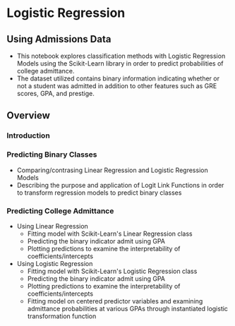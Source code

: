 # Logistic Regression
## Using Admissions Data 
* This notebook explores classification methods with Logistic Regression Models using the Scikit-Learn library in order to predict probabilities of college admittance.
* The dataset utilized contains binary information indicating whether or not a student was admitted in addition to other features such as GRE scores, GPA, and prestige.

## Overview

### Introduction

### Predicting Binary Classes
- Comparing/contrasing Linear Regression and Logistic Regression Models
- Describing the purpose and application of Logit Link Functions in order to transform regression models to predict binary classes 

### Predicting College Admittance
- Using Linear Regression
  - Fitting model with Scikit-Learn's Linear Regression class
  - Predicting the binary indicator admit using GPA
  - Plotting predictions to examine the interpretability of coefficients/intercepts 
- Using Logistic Regression
  - Fitting model with Scikit-Learn's Logistic Regression class
  - Predicting the binary indicator admit using GPA
  - Plotting predictions to examine the interpretability of coefficients/intercepts 
  - Fitting model on centered predictor variables and examining admittance probabilities at various GPAs through instantiated logistic transformation function 
